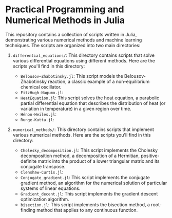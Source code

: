 # Practical Programming and Numerical Methods in Julia

This repository contains a collection of scripts written in Julia, demonstrating various numerical methods and machine learning techniques. The scripts are organized into two main directories:

1. `differential_equations/`: This directory contains scripts that solve various differential equations using different methods. Here are the scripts you'll find in this directory:

    - `Belousov–Zhabotinsky.jl`: This script models the Belousov-Zhabotinsky reaction, a classic example of a non-equilibrium chemical oscillator.
    - `FitzHugh-Nagumo.jl`:
    - `HeatEquation.jl`: This script solves the heat equation, a parabolic partial differential equation that describes the distribution of heat (or variation in temperature) in a given region over time.
    - `Hénon-Heiles.jl`:
    - `Runge-Kutta.jl`: 

2. `numerical_methods/`: This directory contains scripts that implement various numerical methods. Here are the scripts you'll find in this directory:

    - `Cholesky_decomposition.jl`: This script implements the Cholesky decomposition method, a decomposition of a Hermitian, positive-definite matrix into the product of a lower triangular matrix and its conjugate transpose.
    - `Clenshaw-Curtis.jl`: 
    - `Conjugate_gradient.jl`: This script implements the conjugate gradient method, an algorithm for the numerical solution of particular systems of linear equations.
    - `Gradient_decent.jl`: This script implements the gradient descent optimization algorithm.
    - `bisection.jl`: This script implements the bisection method, a root-finding method that applies to any continuous function.

